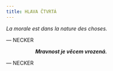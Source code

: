 ```yaml
---
title: HLAVA ČTVRTÁ
---
```


_La morale est dans la nature des choses._

— NECKER

                    ___Mravnost je věcem vrozená.___

— NECKER
